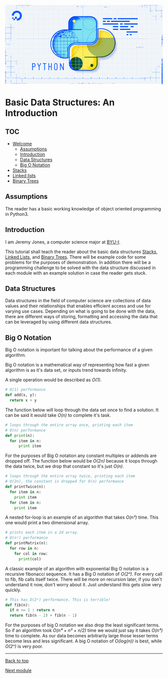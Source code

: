 ![Python](images/python-ds)

# Basic Data Structures: An Introduction

## TOC

* [Welcome](welcome.md)
    * [Assumptions](#assumptions)
    * [Introduction](#introduction)
    * [Data Structures](#data-structures)
    * [Big O Notation](#big-o-notation)
* [Stacks](1-topic.md)
* [Linked lists](2-topic.md)
* [Binary Trees](3-topic.md)

## Assumptions

  The reader has a basic working knowledge of object oriented programming in Python3.

## Introduction
  I am Jeremy Jones, a computer science major at [BYU-I](www.byui.edu).

  This tutorial shall teach the reader about the basic data structures [Stacks](1-topic.md), [Linked Lists](2-topic.md), and [Binary Trees](3-topic.md). There will be example code for some problems for the purposes of demonstration. In addition there will be a programming challenge to be solved with the data structure discussed in each module with an example solution in case the reader gets stuck.

## Data Structures

  Data structures in the field of computer science are collections of data values and their relationships that enables efficient access and use for varying use cases. Depending on what is going to be done with the data, there are different ways of storing, formatting and accessing the data that can be leveraged by using different data structures.

## Big O Notation

  Big O notation is important for talking about the performance of a
  given algorithm.

  Big O notation is a mathematical way of representing how fast a
  given algorithm is as it's data set, or inputs trend towards
  infinity.

  A single operation would be described as *O(1)*.

  ```python
  # O(1) performance
  def add(x, y):
    return x + y
  ```

  The function below will loop through the data set once to find a
  solution. It can be said it would take *O(n)* to complete it's task.

  ```python
  # loops through the entire array once, printing each item
  # O(n) performance
  def print(n):
    for item in n:
        print item
  ```

  For the purposes of Big O notation any constant multiples or
  addends are dropped off. The function below would be *O(2n)* because it loops through the data twice, but we
  drop that constant so it's just *O(n)*.

  ```python
  # loops through the entire array twice, printing each item
  # O(2n), the constant is dropped for O(n) performance
  def printTwice(n):
    for item in n:
      print item
    for item in n:
      print item
  ```

  A nested for-loop is an example of an algorithm that takes *O(n²)* time. This one would print a two dimensional array.

  ```python
  # prints each item in a 2d array.
  # O(n²) performance
  def printMatrix(n):
    for row in n:
      for col in row:
        print(col)
  ```

  A classic example of an algorithm with exponential Big O notation
  is a recursive fibonacci sequence. It has a Big O notation of *O(2ⁿ)*.
  For every call to fib, fib calls itself twice. There will be more
  on recursion later, if you don't understand it now, don't worry
  about it. Just understand this gets slow very quickly.

  ```python
  # This has O(2ⁿ) performance. This is terrible!
  def fib(n):
    if n <= 1 : return n
    return fib(n - 2) + fib(n - 1)
  ```
  For the purposes of big O notation we also drop the least
  significant terms. So if an algorithm took *O(n⁴ + n² + n/2)* time
  we would just say it takes *O(n⁴)* time to complete. As our data
  becomes arbitrarily large those lesser terms become less and less
  significant. A big O notation of *O(log(n))*
  is best, while *O(2ⁿ)* is very poor.

---

  [Back to top](#basic-data-structures-an-introduction)

  [Next module](1-topic.md)
